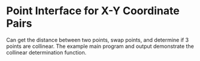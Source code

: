 # Point Interface for X-Y Coordinate Pairs
Can get the distance between two points, swap points, and determine if 3 points are collinear. The example main program and output demonstrate the collinear determination function.
